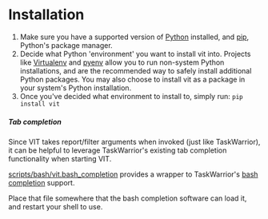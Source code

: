 # Installation

 1. Make sure you have a supported version of [Python](https://www.python.org) installed, and [pip](https://pypi.org/project/pip), Python's package manager.
 2. Decide what Python 'environment' you want to install vit into. Projects like [Virtualenv](https://virtualenv.pypa.io) and [pyenv](https://github.com/pyenv/pyenv) allow you to run non-system Python installations, and are the recommended way to safely install additional Python packages. You may also choose to install vit as a package in your system's Python installation.
 3. Once you've decided what environment to install to, simply run:
     ```pip install vit```

##### Tab completion

Since VIT takes report/filter arguments when invoked (just like TaskWarrior), it can be helpful to leverage TaskWarrior's existing tab completion functionality when starting VIT.

[scripts/bash/vit.bash_completion](scripts/bash/vit.bash_completion) provides a wrapper to TaskWarrior's [bash completion](https://github.com/scop/bash-completion) support.

Place that file somewhere that the bash completion software can load it, and restart your shell to use.
